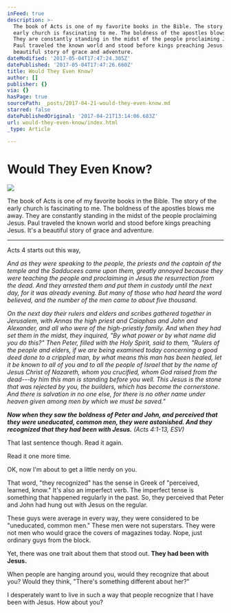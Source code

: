 ```yaml
---
inFeed: true
description: >-
  The book of Acts is one of my favorite books in the Bible. The story of the
  early church is fascinating to me. The boldness of the apostles blows me away.
  They are constantly standing in the midst of the people proclaiming Jesus.
  Paul traveled the known world and stood before kings preaching Jesus. It’s a
  beautiful story of grace and adventure. 
dateModified: '2017-05-04T17:47:24.305Z'
datePublished: '2017-05-04T17:47:26.660Z'
title: Would They Even Know?
author: []
publisher: {}
via: {}
hasPage: true
sourcePath: _posts/2017-04-21-would-they-even-know.md
starred: false
datePublishedOriginal: '2017-04-21T13:14:06.683Z'
url: would-they-even-know/index.html
_type: Article

---
```

# Would They Even Know?
![](https://the-grid-user-content.s3-us-west-2.amazonaws.com/46274c39-0d3d-4cb6-a3ce-95d4acbf2a55.jpg)

The book of Acts is one of my favorite books in the Bible. The story of the early church is fascinating to me. The boldness of the apostles blows me away. They are constantly standing in the midst of the people proclaiming Jesus. Paul traveled the known world and stood before kings preaching Jesus. It's a beautiful story of grace and adventure. 

---

Acts 4 starts out this way, 

_And as they were speaking to the people, the priests and the captain of the temple and the Sadducees came upon them, greatly annoyed because they were teaching the people and proclaiming in Jesus the resurrection from the dead. And they arrested them and put them in custody until the next day, for it was already evening. But many of those who had heard the word believed, and the number of the men came to about five thousand._

_On the next day their rulers and elders and scribes gathered together in Jerusalem, with Annas the high priest and Caiaphas and John and Alexander, and all who were of the high-priestly family. And when they had set them in the midst, they inquired, "By what power or by what name did you do this?" Then Peter, filled with the Holy Spirit, said to them, "Rulers of the people and elders, if we are being examined today concerning a good deed done to a crippled man, by what means this man has been healed, let it be known to all of you and to all the people of Israel that by the name of Jesus Christ of Nazareth, whom you crucified, whom God raised from the dead---by him this man is standing before you well. This Jesus is the stone that was rejected by you, the builders, which has become the cornerstone. And there is salvation in no one else, for there is no other name under heaven given among men by which we must be saved."_

_**Now when they saw the boldness of Peter and John, and perceived that they were uneducated, common men, they were astonished. And they recognized that they had been with Jesus.** (Acts 4:1-13, ESV)_

That last sentence though. Read it again. 

Read it one more time. 

OK, now I'm about to get a little nerdy on you. 

That word, "they recognized" has the sense in Greek of "perceived, learned, know." It's also an imperfect verb. The imperfect tense is something that happened regularly in the past. So, they perceived that Peter and John had hung out with Jesus on the regular. 

These guys were average in every way, they were considered to be "uneducated, common men." These men were not superstars. They were not men who would grace the covers of magazines today. Nope, just ordinary guys from the block. 

Yet, there was one trait about them that stood out. **They had been with Jesus.**

When people are hanging around you, would they recognize that about you? Would they think, "There's something different about her?" 

I desperately want to live in such a way that people recognize that I have been with Jesus. How about you?